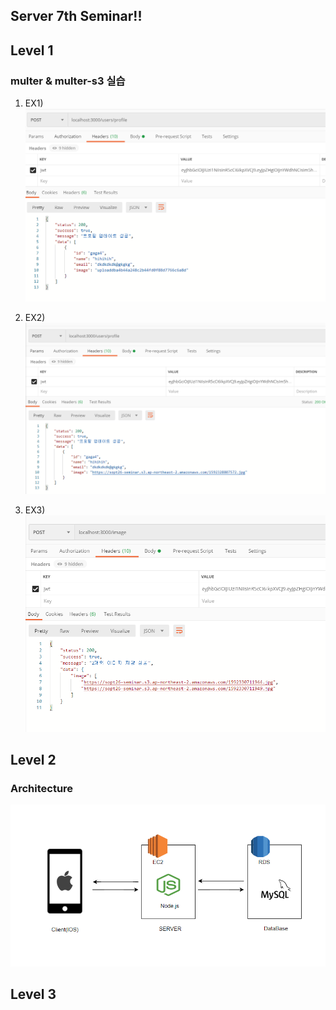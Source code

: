 ## Server 7th Seminar!!


## Level 1    

### multer & multer-s3 실습

1. EX1)
![multer](https://github.com/our-sopt-server/gahui/blob/master/week7/image/7%EC%B0%A8%EC%84%B8%EB%AF%B8%EB%82%98_multer%EC%8B%A4%EC%8A%B5.PNG)

2. EX2)
![s3](https://github.com/our-sopt-server/gahui/blob/master/week7/image/7thSeminar_s3_practice.PNG)

3. EX3)
![Img Arr Send S3](https://github.com/our-sopt-server/gahui/blob/master/week7/image/7thSeminar_imageArr_S3.PNG)



## Level 2   
### Architecture
![Architecture](https://github.com/our-sopt-server/gahui/blob/master/week7/image/Server-X-IOS_Architecture.PNG)



## Level 3



 
